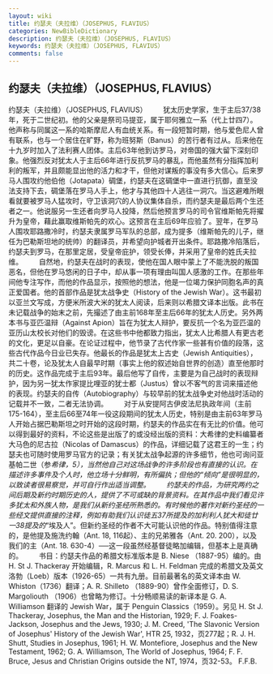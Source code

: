 ```yaml
---
layout: wiki
title: 约瑟夫（夫拉维）（JOSEPHUS, FLAVIUS）
categories: NewBibleDictionary
description: 约瑟夫（夫拉维）（JOSEPHUS, FLAVIUS）
keywords: 约瑟夫（夫拉维）（JOSEPHUS, FLAVIUS）
comments: false
---
```


## 约瑟夫（夫拉维）（JOSEPHUS, FLAVIUS）



约瑟夫（夫拉维）（JOSEPHUS, FLAVIUS）
　　犹太历史学家，生于主后37/38年，死于二世纪初。他的父亲是祭司马提亚，属于耶何雅立一系（代上廿四7）。他声称与同属这一系的哈斯摩尼人有血统关系。有一段短暂时期，他与爱色尼人曾有联系，也与一个居住在旷野，称为班努斯（Banus）的苦行者有过从。后来他在十九岁时加入了法利赛人团体。主后63年他到访罗马，对帝国的强大留下深刻印象。他强烈反对犹太人于主后66年进行反抗罗马的暴乱，而他虽然有分指挥加利利的叛军，并且颇能显出他的活力和才干，但他对谋叛的事没有多大信心。后来罗马人围攻约他伯他（Jotapata）碉堡，约瑟夫在这碉堡中一直进行抗御，直至没法支持下去，碉堡落在罗马人手上，他才与其他四十人逃往一洞穴。当这避难所眼看就要被罗马人猛攻时，守卫该洞穴的人协议集体自杀，而约瑟夫是最后两个生还者之一。他说服另一生还者向罗马人投降，然后他预言罗马的司令官维斯帕先将擢升为皇帝，藉此赢取维斯帕先的欢心。这预言在主后69年应验了。翌年，在罗马人围攻耶路撒冷时，约瑟夫隶属罗马军队的总部，成为提多（维斯帕先的儿子，继任为巴勒斯坦地的统帅）的翻译员，并希望向护城者开出条件。耶路撒冷陷落后，约瑟夫到罗马，在那里定居，受皇帝庇护，领受长俸，并采用了皇帝的姓氏夫拉维。
　　自然地，约瑟夫在战时的表现，使他在国人眼中蒙上了不能洗脱的叛国恶名，但他在罗马悠闲的日子中，却从事一项有理由叫国人感激的工作。在那些年间他专注写作，而他的作品显示，按照他的想法，他是一位竭力保护同胞名声的真正爱国者。他的首部作品是犹太战争史（History of the Jewish War）。这书最初以亚兰文写成，方便米所波大米的犹太人阅读，后来则以希腊文译本出版。此书在未记载战争的始末之前，先撮述了由主前168年至主后66年的犹太人历史。另外两本书与亚匹温辩（Against Apion）旨在为犹太人辩护，要反抗一个名为亚匹温的亚历山太校长对他们的毁谤。在这些书中他都致力指出，犹太人比希腊人有更古老的文化，更足以自豪。在论证过程中，他节录了古代作家一些甚有价值的段落，这些古代作品今日业已失存。他最长的作品是犹太上古史（Jewish Antiquities），共二十卷，论及犹太人自最早时期（事实上他的叙述始自世界的创造）直至他那时的历史。这作品完成于主后93年。最后他写了自传，主要是为自己战时的表现辩护，因为另一犹太作家提比哩亚的犹士都（Justus）曾以不客气的言词来描述他的表现。约瑟夫的自传（Autobiography）与较早前的犹太战争史对他战时活动的记载并不一致，二者无法协调。
　　对于从安提阿古伊皮法尼执政年间（主前175-164），至主后66至74年一役这段期间的犹太人历史，特别是由主前63年罗马人开始占据巴勒斯坦之时开始的这段时期，约瑟夫的作品实在有无比的价值。他可以得到最好的资料，不论这些是出版了的或没经出版的资料：大希律的史料编纂者大马色的尼古拉（Nicolas of Damascus）的作品，详细记载了这君王的一生；约瑟夫也可随时使用罗马官方的记录；有关犹太战争起源的许多细节，他也可询问亚基帕二世（参*希律，5），当然他自己对这场战争的许多阶段也有直接的认识。在描述许多事件及个人时，他立场十分鲜明，有所偏执；但他的“倾向”是很明显的，以致读者很易察觉，并可自行作出适当调整。
　　约瑟夫的作品，为研究两约之间后期及新约时期历史的人，提供了不可或缺的背景资料。在其作品中我们看见许多犹太和外族人物，是我们从新约圣经所熟悉的。有时候他的著作对新约圣经的一些经文提供直接的注释，例如有助我们认识徒五37所提及的加利利人犹大和徒廿一38提及的*“埃及人”。但新约圣经的作者不大可能认识他的作品。特别值得注意的，是他提及施洗约翰（Ant.
18, 116起）、主的兄弟雅各（Ant. 20. 200），以及我们的主（Ant.
18. 630-4）──这一段虽然经基督徒略加编辑，但基本上是真确的。
　　书目：约瑟夫作品的希腊文标准版本是 B. Niese （1887-95）编的。由 H. St J. Thackeray 开始编辑，R. Marcus 和 L. H. Feldman 完成的希腊文及英文洛勃（Loeb）版本（1926-65）一共有九册。目前最著名的英文译本由 W. Whiston（1736）翻译；A. R. Shilleto （1889-90）曾作全面修订，D. S. Margoliouth （1906）也曾略为修订。十分畅顺易读的新译本是 G. A. Williamson 翻译的 Jewish War，属于 Penguin Classics（1959）。另见 H. St J. Thackeray, Josephus, the Man and the Historian,
1929; F. J. Foakes-Jackson, Josephus and
the Jews, 1930; J. M. Creed, 'The Slavonic Version of Josephus' History of
the Jewish War', HTR 25, 1932，页277起；R. J. H. Shutt, Studies in Josephus, 1961; H. W.
Montefiore, Josephus and the New
Testament, 1962; G. A. Williamson, The
World of Josephus, 1964; F. F. Bruce, Jesus
and Christian Origins outside the NT, 1974，页32-53。
F.F.B.




